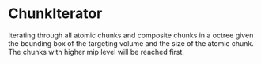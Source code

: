 # ChunkIterator

Iterating through all atomic chunks and composite chunks in a octree given the bounding box of the targeting volume and the size of the atomic chunk. The chunks with higher mip level will be reached first.
